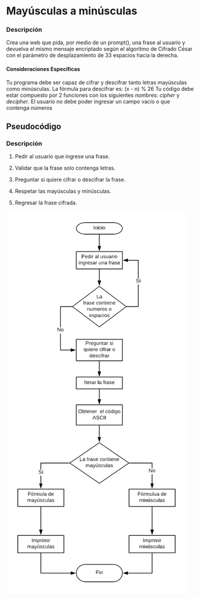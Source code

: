  # Mayúsculas a minúsculas

 ### Descripción
Crea una web que pida, por medio de un prompt(), una frase al usuario y devuelva el mismo mensaje encriptado según el algoritmo de Cifrado César con el parámetro de desplazamiento de 33 espacios hacia la derecha.

#### Consideraciones Específicas

Tu programa debe ser capaz de cifrar y descifrar tanto letras mayúsculas como minúsculas. La fórmula para descifrar es: (x - n) % 26
Tu código debe estar compuesto por 2 funciones con los siguientes nombres: *cipher* y *decipher*.
El usuario no debe poder ingresar un campo vacío o que contenga números

## Pseudocódigo
### Descripción

1. Pedir al usuario que ingrese una frase.

2. Validar que la frase solo contenga letras.

3. Preguntar si quiere cifrar o descifrar la frase.

4. Respetar las mayúsculas y minúsculas.

5. Regresar la frase cifrada.

![Diagrama de flujo de cifrado cesar](assets/image/diagrama-cifradocesar.png)
